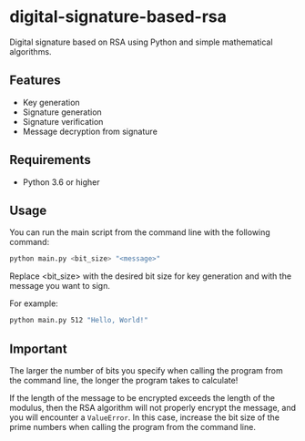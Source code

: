 # digital-signature-based-rsa

Digital signature based on RSA using Python and simple mathematical algorithms.

## Features

- Key generation
- Signature generation
- Signature verification
- Message decryption from signature

## Requirements

- Python 3.6 or higher

## Usage

You can run the main script from the command line with the following command:

```bash
python main.py <bit_size> "<message>"
```

Replace <bit_size> with the desired bit size for key generation and <message> with the message you want to sign.

For example:
```bash
python main.py 512 "Hello, World!"
```

## Important
The larger the number of bits you specify when calling the program from the command line, the longer the program takes to calculate!

If the length of the message to be encrypted exceeds the length of the modulus, then the RSA algorithm will not properly encrypt the message, and you will encounter a ```ValueError```. In this case, increase the bit size of the prime numbers when calling the program from the command line.
